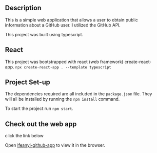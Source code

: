## Description

This is a simple web application that allows a user to obtain public information about a GitHub user. I utilized the GitHub API.

This project was built using typescript.

## React

This project was bootstrapped with react (web framework) create-react-app. `npx create-react-app . --template typescript`

## Project Set-up

The dependencies required are all included in the `package.json` file. They will all be installed by running the `npm install` command.

To start the project run `npm start`.

## Check out the web app

click the link below

Open [Ifeanyi-github-app](https://ifeanyi-github.netlify.app/) to view it in the browser.